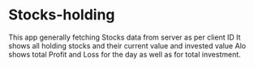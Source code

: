 # Stocks-holding
This app generally fetching Stocks data from server as per client ID
It shows all holding stocks and their current value and invested value
Alo shows total Profit and Loss for the day as well as for total investment.
